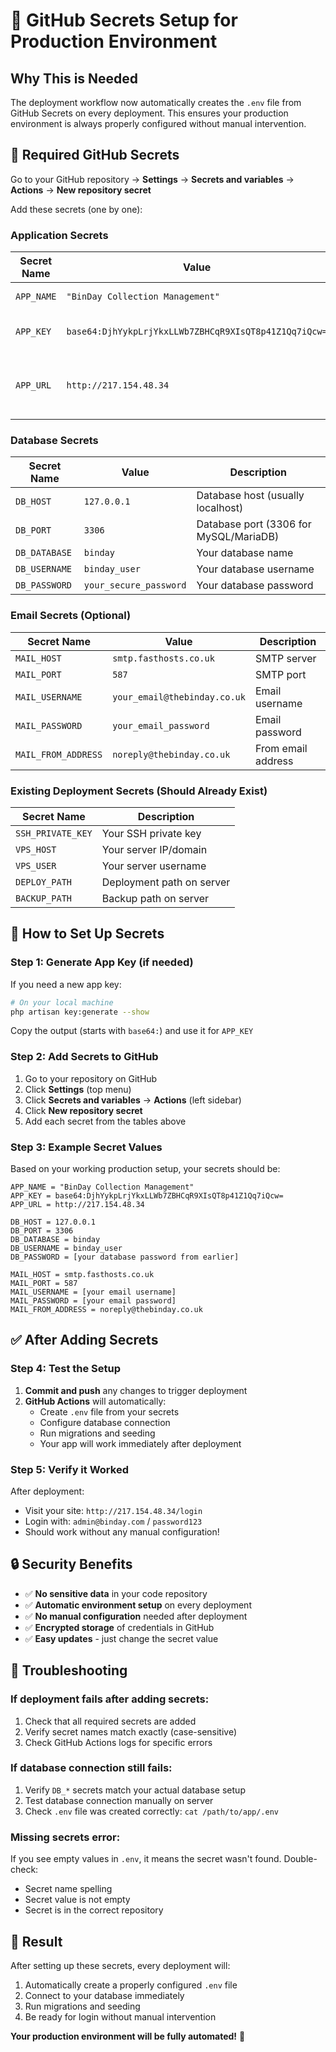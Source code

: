 # 🔐 GitHub Secrets Setup for Production Environment

## Why This is Needed
The deployment workflow now automatically creates the `.env` file from GitHub Secrets on every deployment. This ensures your production environment is always properly configured without manual intervention.

## 🔧 Required GitHub Secrets

Go to your GitHub repository → **Settings** → **Secrets and variables** → **Actions** → **New repository secret**

Add these secrets (one by one):

### **Application Secrets**
| Secret Name | Value | Description |
|-------------|-------|-------------|
| `APP_NAME` | `"BinDay Collection Management"` | Application name |
| `APP_KEY` | `base64:DjhYykpLrjYkxLLWb7ZBHCqR9XIsQT8p41Z1Qq7iQcw=` | Laravel encryption key |
| `APP_URL` | `http://217.154.48.34` | Your production domain (with http://) |

### **Database Secrets** 
| Secret Name | Value | Description |
|-------------|-------|-------------|
| `DB_HOST` | `127.0.0.1` | Database host (usually localhost) |
| `DB_PORT` | `3306` | Database port (3306 for MySQL/MariaDB) |
| `DB_DATABASE` | `binday` | Your database name |
| `DB_USERNAME` | `binday_user` | Your database username |
| `DB_PASSWORD` | `your_secure_password` | Your database password |

### **Email Secrets (Optional)**
| Secret Name | Value | Description |
|-------------|-------|-------------|
| `MAIL_HOST` | `smtp.fasthosts.co.uk` | SMTP server |
| `MAIL_PORT` | `587` | SMTP port |
| `MAIL_USERNAME` | `your_email@thebinday.co.uk` | Email username |
| `MAIL_PASSWORD` | `your_email_password` | Email password |
| `MAIL_FROM_ADDRESS` | `noreply@thebinday.co.uk` | From email address |

### **Existing Deployment Secrets (Should Already Exist)**
| Secret Name | Description |
|-------------|-------------|
| `SSH_PRIVATE_KEY` | Your SSH private key |
| `VPS_HOST` | Your server IP/domain |
| `VPS_USER` | Your server username |
| `DEPLOY_PATH` | Deployment path on server |
| `BACKUP_PATH` | Backup path on server |

## 🚀 How to Set Up Secrets

### **Step 1: Generate App Key (if needed)**
If you need a new app key:
```bash
# On your local machine
php artisan key:generate --show
```
Copy the output (starts with `base64:`) and use it for `APP_KEY`

### **Step 2: Add Secrets to GitHub**

1. Go to your repository on GitHub
2. Click **Settings** (top menu)
3. Click **Secrets and variables** → **Actions** (left sidebar)
4. Click **New repository secret**
5. Add each secret from the tables above

### **Step 3: Example Secret Values**

Based on your working production setup, your secrets should be:

```
APP_NAME = "BinDay Collection Management"
APP_KEY = base64:DjhYykpLrjYkxLLWb7ZBHCqR9XIsQT8p41Z1Qq7iQcw=
APP_URL = http://217.154.48.34

DB_HOST = 127.0.0.1
DB_PORT = 3306
DB_DATABASE = binday
DB_USERNAME = binday_user
DB_PASSWORD = [your database password from earlier]

MAIL_HOST = smtp.fasthosts.co.uk
MAIL_PORT = 587
MAIL_USERNAME = [your email username]
MAIL_PASSWORD = [your email password]
MAIL_FROM_ADDRESS = noreply@thebinday.co.uk
```

## ✅ After Adding Secrets

### **Step 4: Test the Setup**

1. **Commit and push** any changes to trigger deployment
2. **GitHub Actions** will automatically:
   - Create `.env` file from your secrets
   - Configure database connection
   - Run migrations and seeding
   - Your app will work immediately after deployment

### **Step 5: Verify it Worked**

After deployment:
- Visit your site: `http://217.154.48.34/login`
- Login with: `admin@binday.com` / `password123`
- Should work without any manual configuration!

## 🔒 Security Benefits

- ✅ **No sensitive data** in your code repository
- ✅ **Automatic environment setup** on every deployment
- ✅ **No manual configuration** needed after deployment
- ✅ **Encrypted storage** of credentials in GitHub
- ✅ **Easy updates** - just change the secret value

## 🐛 Troubleshooting

### **If deployment fails after adding secrets:**
1. Check that all required secrets are added
2. Verify secret names match exactly (case-sensitive)
3. Check GitHub Actions logs for specific errors

### **If database connection still fails:**
1. Verify `DB_*` secrets match your actual database setup
2. Test database connection manually on server
3. Check `.env` file was created correctly: `cat /path/to/app/.env`

### **Missing secrets error:**
If you see empty values in `.env`, it means the secret wasn't found. Double-check:
- Secret name spelling
- Secret value is not empty
- Secret is in the correct repository

## 🎯 Result

After setting up these secrets, every deployment will:
1. Automatically create a properly configured `.env` file
2. Connect to your database immediately
3. Run migrations and seeding
4. Be ready for login without manual intervention

**Your production environment will be fully automated!** 🚀
